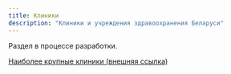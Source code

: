 ```yaml
---
title: Клиники
description: "Клиники и учреждения здравоохранения Беларуси"
---
```


Раздел в процессе разработки.

[Наиболее крупные клиники (внешняя ссылка)](https://belmedtourism.com/kliniki/onkologiya/)